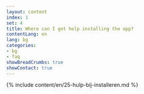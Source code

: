 ```yaml
---
layout: content
index: 1
set: 4
title: Where can I get help installing the app?
contentLang: en
lang: bg
categories:
- bg
- faq
showBreadCrumbs: true
showContact: true
---
```

{% include content/en/25-hulp-bij-installeren.md %}
